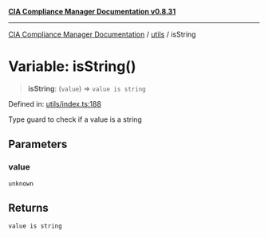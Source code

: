 [**CIA Compliance Manager Documentation v0.8.31**](../../README.md)

***

[CIA Compliance Manager Documentation](../../modules.md) / [utils](../README.md) / isString

# Variable: isString()

> **isString**: (`value`) => `value is string`

Defined in: [utils/index.ts:188](https://github.com/Hack23/cia-compliance-manager/blob/85c025371255f412469ec0119911b7cb143a6212/src/utils/index.ts#L188)

Type guard to check if a value is a string

## Parameters

### value

`unknown`

## Returns

`value is string`
